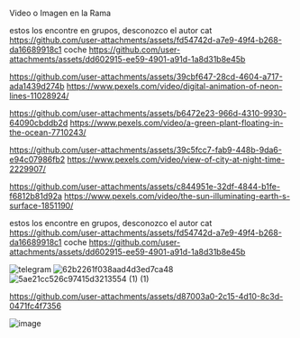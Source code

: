 Video o Imagen en la Rama

estos los encontre en grupos, desconozco el autor
cat
https://github.com/user-attachments/assets/fd54742d-a7e9-49f4-b268-da16689918c1
coche
https://github.com/user-attachments/assets/dd602915-ee59-4901-a91d-1a8d31b8e45b




https://github.com/user-attachments/assets/39cbf647-28cd-4604-a717-ada1439d274b
https://www.pexels.com/video/digital-animation-of-neon-lines-11028924/

https://github.com/user-attachments/assets/b6472e23-966d-4310-9930-64090cbddb2d
https://www.pexels.com/video/a-green-plant-floating-in-the-ocean-7710243/

https://github.com/user-attachments/assets/39c5fcc7-fab9-448b-9da6-e94c07986fb2
https://www.pexels.com/video/view-of-city-at-night-time-2229907/


https://github.com/user-attachments/assets/c844951e-32df-4844-b1fe-f6812b81d92a
https://www.pexels.com/video/the-sun-illuminating-earth-s-surface-1851190/

estos los encontre en grupos, desconozco el autor
cat
https://github.com/user-attachments/assets/fd54742d-a7e9-49f4-b268-da16689918c1
coche
https://github.com/user-attachments/assets/dd602915-ee59-4901-a91d-1a8d31b8e45b



![telegram](https://github.com/user-attachments/assets/56428364-a368-4443-af8a-d751bbd1481f)
![62b2261f038aad4d3ed7ca48](https://github.com/user-attachments/assets/ad78bfde-436e-49f5-86a6-873fbb2a28b3)
![5ae21cc526c97415d3213554 (1) (1)](https://github.com/user-attachments/assets/ab0d8b0c-0031-44d5-9204-dc92b0b72726)



https://github.com/user-attachments/assets/d87003a0-2c15-4d10-8c3d-0471fc4f7356

![image](https://github.com/user-attachments/assets/5e385104-eda9-4ed0-a50d-a13c42163843)
